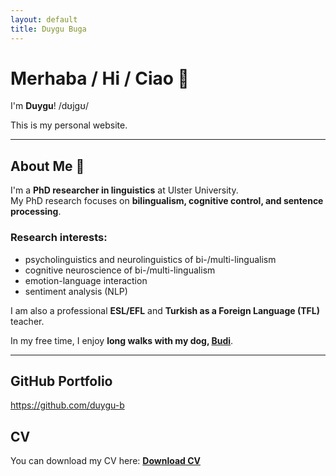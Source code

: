 ```yaml
---
layout: default
title: Duygu Buga
---
```


# Merhaba / Hi / Ciao 👋  
I'm **Duygu**! /dʊjɡʊ/  

This is my personal website.

---

## About Me 🐾 
I'm a **PhD researcher in linguistics** at Ulster University.  
My PhD research focuses on **bilingualism, cognitive control, and sentence processing**.  
### Research interests: 
- psycholinguistics and neurolinguistics of bi-/multi-lingualism
- cognitive neuroscience of bi-/multi-lingualism
- emotion-language interaction
- sentiment analysis (NLP)

I am also a professional **ESL/EFL** and **Turkish as a Foreign Language (TFL)** teacher.  

In my free time, I enjoy **long walks with my dog, [Budi](budi.html)**.

---
## GitHub Portfolio
https://github.com/duygu-b
## CV
You can download my CV here: [**Download CV**](cv-dbuga.pdf)
